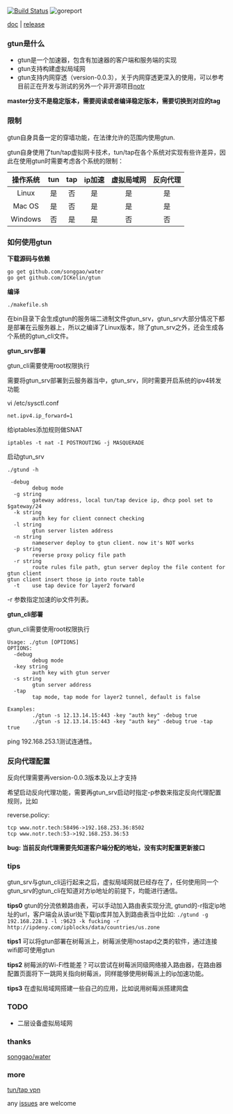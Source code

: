 [![Build Status](https://travis-ci.org/ICKelin/gtun.svg?branch=master)](https://travis-ci.org/ICKelin/gtun) ![goreport](https://goreportcard.com/badge/github.com/ICKelin/gtun)

[doc](./README-EN.md) | [release](https://github.com/ICKelin/gtun/releases)

### gtun是什么
- gtun是一个加速器，包含有加速器的客户端和服务端的实现
- gtun支持构建虚拟局域网
- gtun支持内网穿透（version-0.0.3），关于内网穿透更深入的使用，可以参考目前正在开发与测试的另外一个非开源项目[notr](http://www.notr.tech)

**master分支不是稳定版本，需要阅读或者编译稳定版本，需要切换到对应的tag**

### 限制

gtun自身具备一定的穿墙功能，在法律允许的范围内使用gtun.

gtun自身使用了tun/tap虚拟网卡技术，tun/tap在各个系统对实现有些许差异，因此在使用gtun时需要考虑各个系统的限制：

| 操作系统 | tun | tap | ip加速 | 虚拟局域网 | 反向代理 |
|:-------:|:----:|:---:|:----:|:--------:|:-------:|
| Linux   |  是  |  否  | 是 | 是 | 是 |
| Mac OS  |  是  |  否  | 是 | 是 | 是 |
| Windows |  否  |  是  | 是 | 否 | 否 |

### 如何使用gtun
**下载源码与依赖**
``` shell
go get github.com/songgao/water
go get github.com/ICKelin/gtun
```
**编译**

```
./makefile.sh
```
在bin目录下会生成gtun的服务端二进制文件gtun_srv，gtun_srv大部分情况下都是部署在云服务器上，所以之编译了Linux版本，除了gtun_srv之外，还会生成各个系统的gtun_cli文件。

**gtun_srv部署**

gtun_cli需要使用root权限执行

需要将gtun_srv部署到云服务器当中，gtun_srv，同时需要开启系统的ipv4转发功能

vi /etc/sysctl.conf
```
net.ipv4.ip_forward=1
```

给iptables添加规则做SNAT

```
iptables -t nat -I POSTROUTING -j MASQUERADE
```

启动gtun_srv
```
./gtund -h

 -debug
        debug mode
  -g string
        gateway address, local tun/tap device ip, dhcp pool set to $gateway/24
  -k string
        auth key for client connect checking
  -l string
        gtun server listen address
  -n string
        nameserver deploy to gtun client. now it's NOT works
  -p string
        reverse proxy policy file path
  -r string
        route rules file path, gtun server deploy the file content for gtun client
gtun client insert those ip into route table
  -t    use tap device for layer2 forward
```

-r 参数指定加速的ip文件列表。

**gtun_cli部署**

gtun_cli需要使用root权限执行

```
Usage: ./gtun [OPTIONS]
OPTIONS:
  -debug
        debug mode
  -key string
        auth key with gtun server
  -s string
        gtun server address
  -tap
        tap mode, tap mode for layer2 tunnel, default is false

Examples:
        ./gtun -s 12.13.14.15:443 -key "auth key" -debug true
        ./gtun -s 12.13.14.15:443 -key "auth key" -debug true -tap true
```

ping 192.168.253.1测试连通性。

### 反向代理配置

反向代理需要再version-0.0.3版本及以上才支持

希望启动反向代理功能，需要再gtun_srv启动时指定-p参数来指定反向代理配置规则，比如

reverse.policy:

```
tcp www.notr.tech:58496->192.168.253.36:8502
tcp www.notr.tech:53->192.168.253.36:53
```

**bug: 当前反向代理需要先知道客户端分配的地址，没有实时配置更新接口**

### tips
gtun_srv与gtun_cli运行起来之后，虚拟局域网就已经存在了，任何使用同一个gtun_srv的gtun_cli在知道对方ip地址的前提下，均能进行通信。

**tips0**
    gtun的分流依赖路由表，可以手动加入路由表实现分流, gtund的-r指定ip地址的url，客户端会从该url处下载ip库并加入到路由表当中比如:
    ```./gtund -g 192.168.228.1 -l :9623 -k fucking -r http://ipdeny.com/ipblocks/data/countries/us.zone```

**tips1**
    可以将gtun部署在树莓派上，树莓派使用hostapd之类的软件，通过连接wifi即可使用gtun

**tips2**
    树莓派的Wi-Fi性能差？可以尝试在树莓派同级网络接入路由器，在路由器配置页面将下一跳网关指向树莓派，同样能够使用树莓派上的ip加速功能。

**tips3**
    在虚拟局域网搭建一些自己的应用，比如说用树莓派搭建网盘

### TODO

- 二层设备虚拟局域网

### thanks
[songgao/water](https://github.com/songgao/water)

### more
[tun/tap vpn](https://github.com/ICKelin/article/issues/9)

any [issues](https://github.com/ICKelin/gtun/issues/new) are welcome


